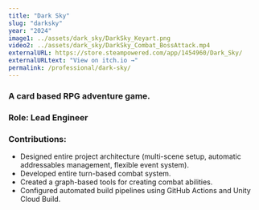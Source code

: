 ```yaml
---
title: "Dark Sky"
slug: "darksky"
year: "2024"
image1: ../assets/dark_sky/DarkSky_Keyart.png
video2: ../assets/dark_sky/DarkSky_Combat_BossAttack.mp4
externalURL: https://store.steampowered.com/app/1454960/Dark_Sky/
externalURLtext: "View on itch.io →"
permalink: /professional/dark-sky/
---
```


### A card based RPG adventure game.

### Role: **Lead Engineer**

### Contributions:
* Designed entire project architecture (multi-scene setup, automatic addressables management, flexible event system).
* Developed entire turn-based combat system.
* Created a graph-based tools for creating combat abilities.
* Configured automated build pipelines using GitHub Actions and Unity Cloud Build.